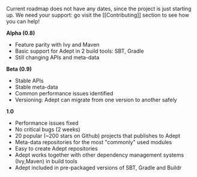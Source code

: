 Current roadmap does not have any dates, since the project is just starting up. 
We need your support: go visit the [[Contributing]] section to see how you can help!

**Alpha (0.8)**
- Feature parity with Ivy and Maven
- Basic support for Adept in 2 build tools: SBT, Gradle
- Still changing APIs and meta-data

**Beta (0.9)**
- Stable APIs
- Stable meta-data
- Common performance issues identified
- Versioning: Adept can migrate from one version to another safely

**1.0**
- Performance issues fixed
- No critical bugs (2 weeks)
- 20 popular (~200 stars on Github) projects that publishes to Adept
- Meta-data repositories for the most "commonly" used modules
- Easy to create Adept repositories
- Adept works together with other dependency management systems (Ivy,Maven) in build tools
- Adept included in pre-packaged versions of SBT, Gradle and Buildr